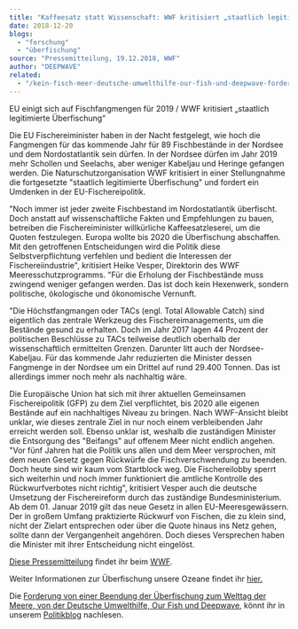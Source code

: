 ```yaml
---
title: "Kaffeesatz statt Wissenschaft: WWF kritisiert „staatlich legitimierte Überfischung“"
date: 2018-12-20
blogs: 
  - "forschung"
  - "überfischung"
source: "Pressemitteilung, 19.12.2018, WWF"
author: "DEEPWAVE"
related: 
  - "/kein-fisch-meer-deutsche-umwelthilfe-our-fish-und-deepwave-fordern-ein-ende-der-überfischung-zum-welttag-der-meere/"
---
```


EU einigt sich auf Fischfangmengen für 2019 / WWF kritisiert „staatlich legitimierte Überfischung“

Die EU Fischereiminister haben in der Nacht festgelegt, wie hoch die Fangmengen für das kommende Jahr für 89 Fischbestände in der Nordsee und dem Nordostatlantik sein dürfen. In der Nordsee dürfen im Jahr 2019 mehr Schollen und Seelachs, aber weniger Kabeljau und Heringe gefangen werden. Die Naturschutzorganisation WWF kritisiert in einer Stellungnahme die fortgesetzte "staatlich legitimierte Überfischung" und fordert ein Umdenken in der EU-Fischereipolitik.

"Noch immer ist jeder zweite Fischbestand im Nordostatlantik überfischt. Doch anstatt auf wissenschaftliche Fakten und Empfehlungen zu bauen, betreiben die Fischereiminister willkürliche Kaffeesatzleserei, um die Quoten festzulegen. Europa wollte bis 2020 die Überfischung abschaffen. Mit den getroffenen Entscheidungen wird die Politik diese Selbstverpflichtung verfehlen und bedient die Interessen der Fischereiindustrie", kritisiert Heike Vesper, Direktorin des WWF Meeresschutzprogramms. "Für die Erholung der Fischbestände muss zwingend weniger gefangen werden. Das ist doch kein Hexenwerk, sondern politische, ökologische und ökonomische Vernunft.

"Die Höchstfangmangen oder TACs (engl. Total Allowable Catch) sind eigentlich das zentrale Werkzeug des Fischereimanagements, um die Bestände gesund zu erhalten. Doch im Jahr 2017 lagen 44 Prozent der politischen Beschlüsse zu TACs teilweise deutlich oberhalb der wissenschaftlich ermittelten Grenzen. Darunter litt auch der Nordsee-Kabeljau. Für das kommende Jahr reduzierten die Minister dessen Fangmenge in der Nordsee um ein Drittel auf rund 29.400 Tonnen. Das ist allerdings immer noch mehr als nachhaltig wäre.

Die Europäische Union hat sich mit ihrer aktuellen Gemeinsamen Fischereipolitik (GFP) zu dem Ziel verpflichtet, bis 2020 alle eigenen Bestände auf ein nachhaltiges Niveau zu bringen. Nach WWF-Ansicht bleibt unklar, wie dieses zentrale Ziel in nur noch einem verbleibenden Jahr erreicht werden soll. Ebenso unklar ist, weshalb die zuständigen Minister die Entsorgung des "Beifangs" auf offenem Meer nicht endlich angehen. "Vor fünf Jahren hat die Politik uns allen und dem Meer versprochen, mit dem neuen Gesetz gegen Rückwürfe die Fischverschwendung zu beenden. Doch heute sind wir kaum vom Startblock weg. Die Fischereilobby sperrt sich weiterhin und noch immer funktioniert die amtliche Kontrolle des Rückwurfverbotes nicht richtig", kritisiert Vesper auch die deutsche Umsetzung der Fischereireform durch das zuständige Bundesministerium. Ab dem 01. Januar 2019 gilt das neue Gesetz in allen EU-Meeresgewässern. Der in großem Umfang praktizierte Rückwurf von Fischen, die zu klein sind, nicht der Zielart entsprechen oder über die Quote hinaus ins Netz gehen, sollte dann der Vergangenheit angehören. Doch dieses Versprechen haben die Minister mit ihrer Entscheidung nicht eingelöst.

[Diese Pressemitteilung](https://www.wwf.de/2018/dezember/kaffeesatz-statt-wissenschaft/) findet ihr beim [WWF](https://www.wwf.de/).

Weiter Informationen zur Überfischung unsere Ozeane findet ihr [hier.](https://www.deepwave.org/die-ozeane/überfischung/)

Die [Forderung von einer Beendung der Überfischung zum Welttag der Meere, von der Deutsche Umwelthilfe, Our Fish und Deepwave](https://www.deepwave.org/kein-fisch-meer-deutsche-umwelthilfe-our-fish-und-deepwave-fordern-ein-ende-der-überfischung-zum-welttag-der-meere/), könnt ihr in unserem [Politikblog](https://www.deepwave.org/blogs/politik/) nachlesen.
